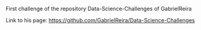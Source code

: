 First challenge of the repository Data-Science-Challenges of GabrielReira

Link to his page: https://github.com/GabrielReira/Data-Science-Challenges
